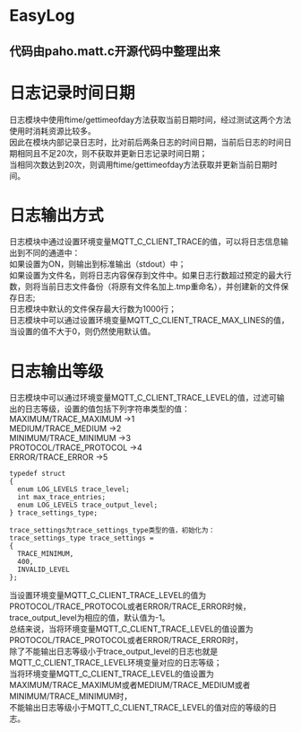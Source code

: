 # EasyLog

## 代码由paho.matt.c开源代码中整理出来

# 日志记录时间日期
  日志模块中使用ftime/gettimeofday方法获取当前日期时间，经过测试这两个方法使用时消耗资源比较多。  
  因此在模块内部记录日志时，比对前后两条日志的时间日期，当前后日志的时间日期相同且不足20次，则不获取并更新日志记录时间日期；  
  当相同次数达到20次，则调用ftime/gettimeofday方法获取并更新当前日期时间。  

# 日志输出方式
  日志模块中通过设置环境变量MQTT_C_CLIENT_TRACE的值，可以将日志信息输出到不同的通道中：  
  如果设置为ON，则输出到标准输出（stdout）中；  
  如果设置为文件名，则将日志内容保存到文件中。如果日志行数超过预定的最大行数，则将当前日志文件备份（将原有文件名加上.tmp重命名），并创建新的文件保存日志;  
  日志模块中默认的文件保存最大行数为1000行；  
  日志模块中可以通过设置环境变量MQTT_C_CLIENT_TRACE_MAX_LINES的值，当设置的值不大于0，则仍然使用默认值。  

# 日志输出等级
  日志模块中可以通过环境变量MQTT_C_CLIENT_TRACE_LEVEL的值，过滤可输出的日志等级，设置的值包括下列字符串类型的值：  
    MAXIMUM/TRACE_MAXIMUM	->1  
    MEDIUM/TRACE_MEDIUM	->2  
    MINIMUM/TRACE_MINIMUM	->3  
    PROTOCOL/TRACE_PROTOCOL	->4  
    ERROR/TRACE_ERROR		->5  

    typedef struct
    {
      enum LOG_LEVELS trace_level;
      int max_trace_entries;	
      enum LOG_LEVELS trace_output_level;
    } trace_settings_type;

    trace_settings为trace_settings_type类型的值，初始化为：
    trace_settings_type trace_settings =
    {
      TRACE_MINIMUM,
      400,
      INVALID_LEVEL
    };

  当设置环境变量MQTT_C_CLIENT_TRACE_LEVEL的值为PROTOCOL/TRACE_PROTOCOL或者ERROR/TRACE_ERROR时候，  
trace_output_level为相应的值，默认值为-1。  
  总结来说，当将环境变量MQTT_C_CLIENT_TRACE_LEVEL的值设置为PROTOCOL/TRACE_PROTOCOL或者ERROR/TRACE_ERROR时，  
除了不能输出日志等级小于trace_output_level的日志也就是MQTT_C_CLIENT_TRACE_LEVEL环境变量对应的日志等级；  
当将环境变量MQTT_C_CLIENT_TRACE_LEVEL的值设置为MAXIMUM/TRACE_MAXIMUM或者MEDIUM/TRACE_MEDIUM或者MINIMUM/TRACE_MINIMUM时，  
不能输出日志等级小于MQTT_C_CLIENT_TRACE_LEVEL的值对应的等级的日志。  
